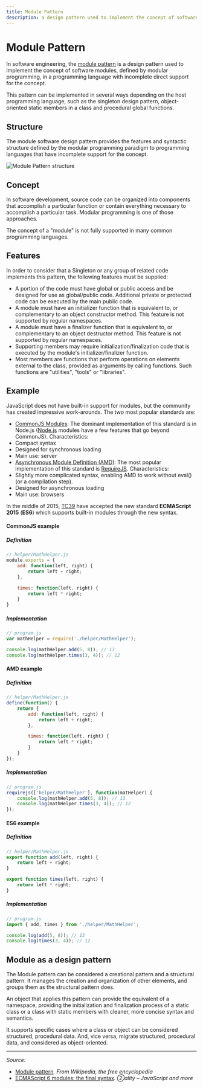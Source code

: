 ```yaml
---
title: Module Pattern
description: a design pattern used to implement the concept of software modules, defined by modular programming, in a programming language with incomplete direct support for the concept
---
```


# Module Pattern

In software engineering, the [module pattern](https://en.wikipedia.org/wiki/Module_pattern) is a design pattern used to implement the concept of software modules, defined by modular programming, in a programming language with incomplete direct support for the concept.

This pattern can be implemented in several ways depending on the host programming language, such as the singleton design pattern, object-oriented static members in a class and procedural global functions.

## Structure

The module software design pattern provides the features and syntactic structure defined by the modular programming paradigm to programming languages that have incomplete support for the concept.

![Module Pattern structure](https://upload.wikimedia.org/wikipedia/commons/7/73/Module-software-design-pattern.png)

## Concept

In software development, source code can be organized into components that accomplish a particular function or contain everything necessary to accomplish a particular task. Modular programming is one of those approaches.

The concept of a "module" is not fully supported in many common programming languages.

## Features

In order to consider that a Singleton or any group of related code implements this pattern, the following features must be supplied:

- A portion of the code must have global or public access and be designed for use as global/public code. Additional private or protected code can be executed by the main public code.
- A module must have an initializer function that is equivalent to, or complementary to an object constructor method. This feature is not supported by regular namespaces.
- A module must have a finalizer function that is equivalent to, or complementary to an object destructor method. This feature is not supported by regular namespaces.
- Supporting members may require initialization/finalization code that is executed by the module's initializer/finalizer function.
- Most members are functions that perform operations on elements external to the class, provided as arguments by calling functions. Such functions are "utilities", "tools" or "libraries".

## Example

JavaScript does not have built-in support for modules, but the community has created impressive work-arounds. The two most popular standards are:

- [CommonJS Modules](/_glossary/COMMONJS.md): The dominant implementation of this standard is in Node.js ([Node.js](/_glossary/NODEJS.md) modules have a few features that go beyond CommonJS). Characteristics:
 - Compact syntax
 - Designed for synchronous loading
 - Main use: server
- [Asynchronous Module Definition (AMD)](/_glossary/AMD.md): The most popular implementation of this standard is [RequireJS](/_glossary/REQUIREJS.md). Characteristics:
 - Slightly more complicated syntax, enabling AMD to work without eval() (or a compilation step).
 - Designed for asynchronous loading
 - Main use: browsers

In the middle of 2015, [TC39](https://github.com/tc39) have accepted the new standard **ECMAScript 2015** (**ES6**) which supports built-in modules through the new syntax.

#### CommonJS example

##### Definition

```js
// helper/MathHelper.js
module.exports = {
    add: function(left, right) {
        return left + right;
    },

    times: function(left, right) {
        return left * right;
    }
}
```

##### Implementation

```js
// program.js
var mathHelper = require('./helper/MathHelper');

console.log(mathHelper.add(5, 8)); // 13
console.log(mathHelper.times(3, 4)); // 12
```

#### AMD example

##### Definition

```js
// helper/MathHelper.js
define(function() {
    return {
        add: function(left, right) {
            return left + right;
        },

        times: function(left, right) {
            return left * right;
        }
    }
});
```

##### Implementation

```js
// program.js
requirejs(['helper/MathHelper'], function(matHelper) {
    console.log(mathHelper.add(5, 8)); // 13
    console.log(mathHelper.times(3, 4)); // 12
});
```

#### ES6 example

##### Definition

```js
// helper/MathHelper.js
export function add(left, right) {
    return left + right;
}

export function times(left, right) {
    return left * right;
}
```

##### Implementation

```js
// program.js
import { add, times } from './helper/MathHelper';

console.log(add(5, 8)); // 13
console.log(times(3, 4)); // 12
```

## Module as a design pattern

The Module pattern can be considered a creational pattern and a structural pattern. It manages the creation and organization of other elements, and groups them as the structural pattern does.

An object that applies this pattern can provide the equivalent of a namespace, providing the initialization and finalization process of a static class or a class with static members with cleaner, more concise syntax and semantics.

It supports specific cases where a class or object can be considered structured, procedural data. And, vice versa, migrate structured, procedural data, and considered as object-oriented.

----------

*Source:*
- [Module pattern](https://en.wikipedia.org/wiki/Module_pattern)*. From Wikipedia, the free encyclopedia*
- [ECMAScript 6 modules: the final syntax](http://www.2ality.com/2014/09/es6-modules-final.html)*. ②ality – JavaScript and more*
